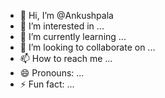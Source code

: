 - 👋 Hi, I’m @Ankushpala
- 👀 I’m interested in ...
- 🌱 I’m currently learning ...
- 💞️ I’m looking to collaborate on ...
- 📫 How to reach me ...
- 😄 Pronouns: ...
- ⚡ Fun fact: ...

<!---
Ankushpala/Ankushpala is a ✨ special ✨ repository because its `README.md` (this file) appears on your GitHub profile.
You can click the Preview link to take a look at your changes.
--->
